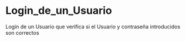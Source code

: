 # Login_de_un_Usuario
 Login de un Usuario que verifica si el Usuario y contraseña introducidos son correctos

